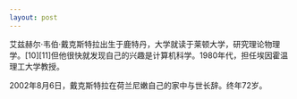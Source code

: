 ```yaml
---
layout: post
---
```

艾兹赫尔·韦伯·戴克斯特拉出生于鹿特丹，大学就读于莱顿大学，研究理论物理学。[10][11]但他很快就发现自己的兴趣是计算机科学。1980年代，担任埃因霍温理工大学教授。

2002年8月6日，戴克斯特拉在荷兰尼嫩自己的家中与世长辞。终年72岁。

